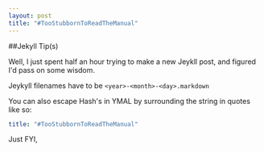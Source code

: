 ```yaml
---
layout: post
title: "#TooStubbornToReadTheManual"
---
```

##Jekyll Tip(s)

Well, I just spent half an hour trying to make a new Jeykll post, and figured I'd pass on some wisdom.

Jeykyll filenames have to be ``<year>-<month>-<day>.markdown``
	
You can also escape Hash's in YMAL by surrounding the string in quotes like so: 

```yaml
title: "#TooStubbornToReadTheManual"
```

Just FYI,